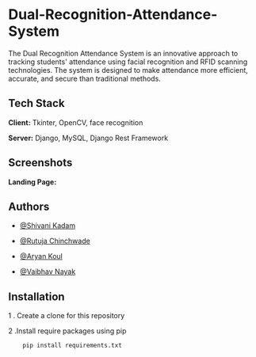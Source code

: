 
#  Dual-Recognition-Attendance-System

The Dual Recognition Attendance System is an innovative approach to tracking students' attendance using facial recognition and RFID scanning technologies. The system is designed to make attendance more efficient, accurate, and secure than traditional methods.


## Tech Stack

**Client:** Tkinter, OpenCV, face recognition

**Server:** Django, MySQL, Django Rest Framework


## Screenshots

**Landing Page:**


## Authors

- [@Shivani Kadam](https://www.linkedin.com/in/shivani-kadam-5473ba247/)

- [@Rutuja Chinchwade](https://www.linkedin.com/in/rutuja-chinchwade-361683232/)

- [@Aryan Koul](https://www.linkedin.com/in/aryankoul/)

- [@Vaibhav Nayak](https://www.linkedin.com/in/vaibhavnayak/)

## Installation

1 . Create a clone for this repository

2 .Install require packages using pip

```bash
    pip install requirements.txt
```
